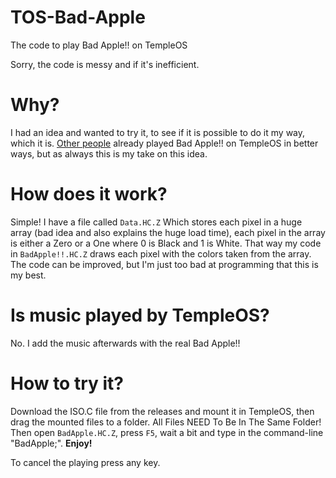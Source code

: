 # TOS-Bad-Apple
The code to play Bad Apple!! on TempleOS

Sorry, the code is messy and if it's inefficient.

# Why?
I had an idea and wanted to try it, to see if it is possible to do it my way, which it is. [Other people](https://archive.org/details/UCiHz7aSA2zdYsdhCMHH8JJQ_2019/20191211+-+iMRp2O9zBPw+-+Touhou+-+Bad+Apple!!+on+TempleOS/20191211+-+iMRp2O9zBPw+-+Touhou+-+Bad+Apple!!+on+TempleOS.mkv) already played Bad Apple!! on TempleOS in better ways, but as always this is my take on this idea.

# How does it work?
Simple! I have a file called `Data.HC.Z` Which stores each pixel in a huge array (bad idea and also explains the huge load time), each pixel in the array is either a Zero or a One where 0 is Black and 1 is White. That way my code in `BadApple!!.HC.Z` draws each pixel with the colors taken from the array. The code can be improved, but I'm just too bad at programming that this is my best.

# Is music played by TempleOS?
No. I add the music afterwards with the real Bad Apple!!

# How to try it?
Download the ISO.C file from the releases and mount it in TempleOS, then drag the mounted files to a folder. All Files NEED To Be In The Same Folder! Then open `BadApple.HC.Z`, press `F5`, wait a bit and type in the command-line "BadApple;". **Enjoy!**

To cancel the playing press any key.
